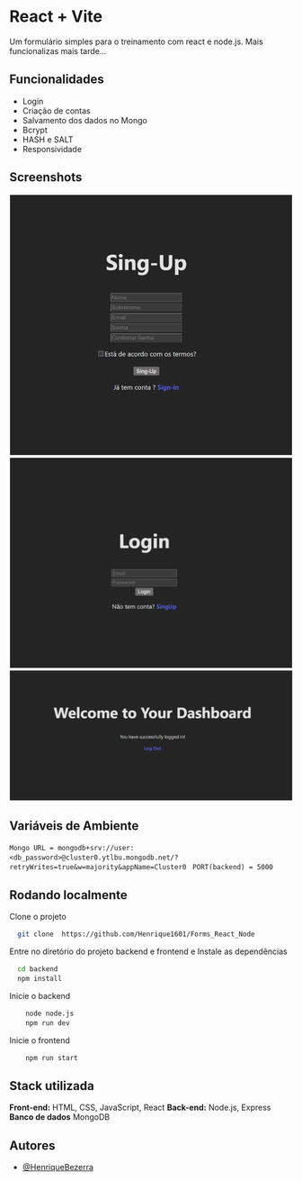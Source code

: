 # React + Vite
Um formulário simples para o treinamento com react e node.js.
Mais funcionalizas mais tarde...

## Funcionalidades

- Login
- Criação de contas
- Salvamento dos dados no Mongo
- Bcrypt
- HASH e SALT 
- Responsividade
  
## Screenshots
![App Screnshot](./img/singup.png)
![App Screnshot](./img/login.png)
![App Screnshot](./img/dashboard.png)

## Variáveis de Ambiente
`Mongo URL = mongodb+srv://user:<db_password>@cluster0.ytlbu.mongodb.net/?retryWrites=true&w=majority&appName=Cluster0 `
`PORT(backend) = 5000`

## Rodando localmente
Clone o projeto

```bash
  git clone  https://github.com/Henrique1601/Forms_React_Node
```

Entre no diretório do projeto backend e frontend e Instale as dependências
```bash
  cd backend 
  npm install
```

Inicie o backend
```bash
    node node.js
    npm run dev
```

Inicie o frontend
```bash
    npm run start
```

## Stack utilizada

**Front-end:** HTML, CSS, JavaScript, React 
**Back-end:** Node.js, Express 
**Banco de dados** MongoDB


## Autores

- [@HenriqueBezerra](https://github.com/Henrique1601)